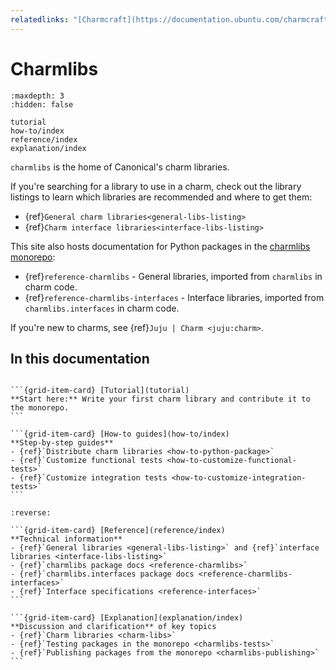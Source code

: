```yaml
---
relatedlinks: "[Charmcraft](https://documentation.ubuntu.com/charmcraft/stable/), [Concierge](https://github.com/canonical/concierge), [Jubilant](https://documentation.ubuntu.com/jubilant/), [Juju](https://documentation.ubuntu.com/juju/3.6/), [Ops](https://documentation.ubuntu.com/ops/), [Pebble](https://documentation.ubuntu.com/pebble/)"
---
```


# Charmlibs

```{toctree}
:maxdepth: 3
:hidden: false

tutorial
how-to/index
reference/index
explanation/index
```

`charmlibs` is the home of Canonical's charm libraries.

If you're searching for a library to use in a charm, check out the library listings to learn which libraries are recommended and where to get them:

- {ref}`General charm libraries<general-libs-listing>`
- {ref}`Charm interface libraries<interface-libs-listing>`

This site also hosts documentation for Python packages in the [charmlibs monorepo](https://github.com/canonical/charmlibs):

- {ref}`reference-charmlibs` - General libraries, imported from `charmlibs` in charm code.
- {ref}`reference-charmlibs-interfaces` - Interface libraries, imported from `charmlibs.interfaces` in charm code.


If you're new to charms, see {ref}`Juju | Charm <juju:charm>`.

## In this documentation

````{grid} 1 1 2 2

```{grid-item-card} [Tutorial](tutorial)
**Start here:** Write your first charm library and contribute it to the monorepo.
```

```{grid-item-card} [How-to guides](how-to/index)
**Step-by-step guides**
- {ref}`Distribute charm libraries <how-to-python-package>`
- {ref}`Customize functional tests <how-to-customize-functional-tests>`
- {ref}`Customize integration tests <how-to-customize-integration-tests>`
```

````

````{grid} 1 1 2 2
:reverse:

```{grid-item-card} [Reference](reference/index)
**Technical information** 
- {ref}`General libraries <general-libs-listing>` and {ref}`interface libraries <interface-libs-listing>`
- {ref}`charmlibs package docs <reference-charmlibs>`
- {ref}`charmlibs.interfaces package docs <reference-charmlibs-interfaces>`
- {ref}`Interface specifications <reference-interfaces>`
```

```{grid-item-card} [Explanation](explanation/index)
**Discussion and clarification** of key topics
- {ref}`Charm libraries <charm-libs>`
- {ref}`Testing packages in the monorepo <charmlibs-tests>`
- {ref}`Publishing packages from the monorepo <charmlibs-publishing>`
```

````


